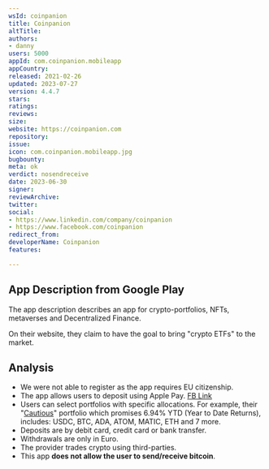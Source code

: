 ```yaml
---
wsId: coinpanion
title: Coinpanion
altTitle: 
authors:
- danny
users: 5000
appId: com.coinpanion.mobileapp
appCountry: 
released: 2021-02-26
updated: 2023-07-27
version: 4.4.7
stars: 
ratings: 
reviews: 
size: 
website: https://coinpanion.com
repository: 
issue: 
icon: com.coinpanion.mobileapp.jpg
bugbounty: 
meta: ok
verdict: nosendreceive
date: 2023-06-30
signer: 
reviewArchive: 
twitter: 
social:
- https://www.linkedin.com/company/coinpanion
- https://www.facebook.com/coinpanion
redirect_from: 
developerName: Coinpanion
features: 

---
```


## App Description from Google Play

The app description describes an app for crypto-portfolios, NFTs, metaverses and Decentralized Finance.

On their website, they claim to have the goal to bring "crypto ETFs" to the market.

## Analysis

- We were not able to register as the app requires EU citizenship.
- The app allows users to deposit using Apple Pay. [FB Link](https://www.facebook.com/coinpanion/posts/pfbid0ASRqVD2k1fFKQC5S32ziveVwnBec7fsh357sdG5qNivztjpHk7JEWgc6fPfhTwFzl)
- Users can select portfolios with specific allocations. For example, their "[Cautious](https://en.coinpanion.com/crypto-portfolio/cautious)" portfolio which promises 6.94% YTD (Year to Date Returns), includes: USDC, BTC, ADA, ATOM, MATIC, ETH and 7 more.
- Deposits are by debit card, credit card or bank transfer.
- Withdrawals are only in Euro.
- The provider trades crypto using third-parties.
- This app **does not allow the user to send/receive bitcoin**.
